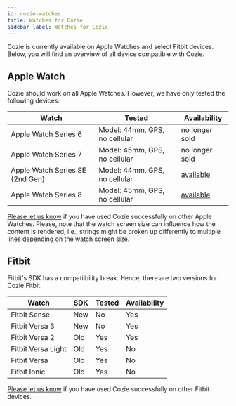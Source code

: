 ```yaml
---
id: cozie-watches
title: Watches for Cozie
sidebar_label: Watches for Cozie
---
```


Cozie is currently available on Apple Watches and select Fitbit devices. Below, you will find an overview of all device compatible with Cozie.

## Apple Watch
Cozie should work on all Apple Watches. However, we have only tested the following devices:

| Watch               | Tested                        | Availability   |
|---------------------|-------------------------------|----------------|
|Apple Watch Series 6 | Model: 44mm, GPS, no cellular | no longer sold |
|Apple Watch Series 7 | Model: 45mm, GPS, no cellular | no longer sold |
|Apple Watch Series SE (2nd Gen) | Model: 44mm, GPS, no cellular | [available](https://www.apple.com/apple-watch-se/) |
|Apple Watch Series 8 | Model: 45mm, GPS, no cellular | [available](https://www.apple.com/apple-watch-series-8/) |

[Please let us know](mailto:cozie.app@gmail.com) if you have used Cozie successfully on other Apple Watches.
Please, note that the watch screen size can influence how the content is rendered, i.e., strings might be broken up differently to multiple lines depending on the watch screen size.


## Fitbit
Fitbit's SDK has a compatiibility break. Hence, there are two versions for Cozie Fitbit.

| Watch             | SDK | Tested | Availability |
|-------------------|-----|--------|--------------|
|Fitbit Sense       | New | No     | Yes          |
|Fitbit Versa 3     | New | No     | Yes          |
|Fitbit Versa 2     | Old | Yes    | Yes          |
|Fitbit Versa Light | Old | Yes    | No           |
|Fitbit Versa       | Old | Yes    | No           |
|Fitbit Ionic       | Old | Yes    | No           |

[Please let us know](mailto:cozie.app@gmail.com) if you have used Cozie successfully on other Fitbit devices.
